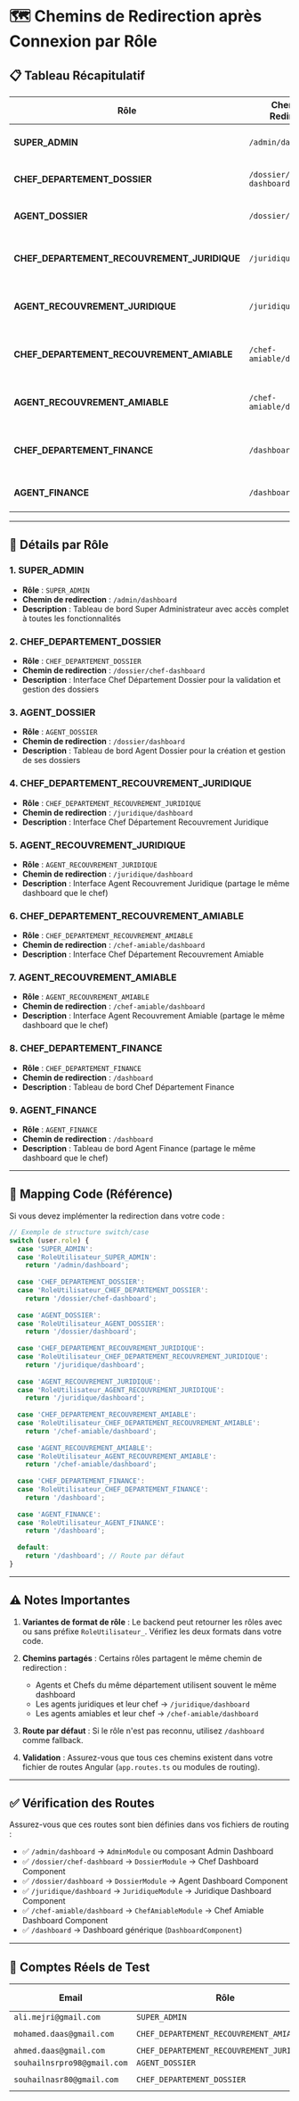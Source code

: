 # 🗺️ Chemins de Redirection après Connexion par Rôle

## 📋 **Tableau Récapitulatif**

| Rôle | Chemin de Redirection | Description |
|------|----------------------|-------------|
| **SUPER_ADMIN** | `/admin/dashboard` | Tableau de bord Super Administrateur |
| **CHEF_DEPARTEMENT_DOSSIER** | `/dossier/chef-dashboard` | Interface Chef Département Dossier |
| **AGENT_DOSSIER** | `/dossier/dashboard` | Tableau de bord Agent Dossier |
| **CHEF_DEPARTEMENT_RECOUVREMENT_JURIDIQUE** | `/juridique/dashboard` | Interface Chef Département Recouvrement Juridique |
| **AGENT_RECOUVREMENT_JURIDIQUE** | `/juridique/dashboard` | Interface Agent Recouvrement Juridique |
| **CHEF_DEPARTEMENT_RECOUVREMENT_AMIABLE** | `/chef-amiable/dashboard` | Interface Chef Département Recouvrement Amiable |
| **AGENT_RECOUVREMENT_AMIABLE** | `/chef-amiable/dashboard` | Interface Agent Recouvrement Amiable |
| **CHEF_DEPARTEMENT_FINANCE** | `/dashboard` | Tableau de bord Chef Département Finance |
| **AGENT_FINANCE** | `/dashboard` | Tableau de bord Agent Finance |

---

## 🔐 **Détails par Rôle**

### 1. **SUPER_ADMIN**
- **Rôle** : `SUPER_ADMIN`
- **Chemin de redirection** : `/admin/dashboard`
- **Description** : Tableau de bord Super Administrateur avec accès complet à toutes les fonctionnalités

### 2. **CHEF_DEPARTEMENT_DOSSIER**
- **Rôle** : `CHEF_DEPARTEMENT_DOSSIER`
- **Chemin de redirection** : `/dossier/chef-dashboard`
- **Description** : Interface Chef Département Dossier pour la validation et gestion des dossiers

### 3. **AGENT_DOSSIER**
- **Rôle** : `AGENT_DOSSIER`
- **Chemin de redirection** : `/dossier/dashboard`
- **Description** : Tableau de bord Agent Dossier pour la création et gestion de ses dossiers

### 4. **CHEF_DEPARTEMENT_RECOUVREMENT_JURIDIQUE**
- **Rôle** : `CHEF_DEPARTEMENT_RECOUVREMENT_JURIDIQUE`
- **Chemin de redirection** : `/juridique/dashboard`
- **Description** : Interface Chef Département Recouvrement Juridique

### 5. **AGENT_RECOUVREMENT_JURIDIQUE**
- **Rôle** : `AGENT_RECOUVREMENT_JURIDIQUE`
- **Chemin de redirection** : `/juridique/dashboard`
- **Description** : Interface Agent Recouvrement Juridique (partage le même dashboard que le chef)

### 6. **CHEF_DEPARTEMENT_RECOUVREMENT_AMIABLE**
- **Rôle** : `CHEF_DEPARTEMENT_RECOUVREMENT_AMIABLE`
- **Chemin de redirection** : `/chef-amiable/dashboard`
- **Description** : Interface Chef Département Recouvrement Amiable

### 7. **AGENT_RECOUVREMENT_AMIABLE**
- **Rôle** : `AGENT_RECOUVREMENT_AMIABLE`
- **Chemin de redirection** : `/chef-amiable/dashboard`
- **Description** : Interface Agent Recouvrement Amiable (partage le même dashboard que le chef)

### 8. **CHEF_DEPARTEMENT_FINANCE**
- **Rôle** : `CHEF_DEPARTEMENT_FINANCE`
- **Chemin de redirection** : `/dashboard`
- **Description** : Tableau de bord Chef Département Finance

### 9. **AGENT_FINANCE**
- **Rôle** : `AGENT_FINANCE`
- **Chemin de redirection** : `/dashboard`
- **Description** : Tableau de bord Agent Finance (partage le même dashboard que le chef)

---

## 📝 **Mapping Code (Référence)**

Si vous devez implémenter la redirection dans votre code :

```typescript
// Exemple de structure switch/case
switch (user.role) {
  case 'SUPER_ADMIN':
  case 'RoleUtilisateur_SUPER_ADMIN':
    return '/admin/dashboard';
    
  case 'CHEF_DEPARTEMENT_DOSSIER':
  case 'RoleUtilisateur_CHEF_DEPARTEMENT_DOSSIER':
    return '/dossier/chef-dashboard';
    
  case 'AGENT_DOSSIER':
  case 'RoleUtilisateur_AGENT_DOSSIER':
    return '/dossier/dashboard';
    
  case 'CHEF_DEPARTEMENT_RECOUVREMENT_JURIDIQUE':
  case 'RoleUtilisateur_CHEF_DEPARTEMENT_RECOUVREMENT_JURIDIQUE':
    return '/juridique/dashboard';
    
  case 'AGENT_RECOUVREMENT_JURIDIQUE':
  case 'RoleUtilisateur_AGENT_RECOUVREMENT_JURIDIQUE':
    return '/juridique/dashboard';
    
  case 'CHEF_DEPARTEMENT_RECOUVREMENT_AMIABLE':
  case 'RoleUtilisateur_CHEF_DEPARTEMENT_RECOUVREMENT_AMIABLE':
    return '/chef-amiable/dashboard';
    
  case 'AGENT_RECOUVREMENT_AMIABLE':
  case 'RoleUtilisateur_AGENT_RECOUVREMENT_AMIABLE':
    return '/chef-amiable/dashboard';
    
  case 'CHEF_DEPARTEMENT_FINANCE':
  case 'RoleUtilisateur_CHEF_DEPARTEMENT_FINANCE':
    return '/dashboard';
    
  case 'AGENT_FINANCE':
  case 'RoleUtilisateur_AGENT_FINANCE':
    return '/dashboard';
    
  default:
    return '/dashboard'; // Route par défaut
}
```

---

## ⚠️ **Notes Importantes**

1. **Variantes de format de rôle** : Le backend peut retourner les rôles avec ou sans préfixe `RoleUtilisateur_`. Vérifiez les deux formats dans votre code.

2. **Chemins partagés** : Certains rôles partagent le même chemin de redirection :
   - Agents et Chefs du même département utilisent souvent le même dashboard
   - Les agents juridiques et leur chef → `/juridique/dashboard`
   - Les agents amiables et leur chef → `/chef-amiable/dashboard`

3. **Route par défaut** : Si le rôle n'est pas reconnu, utilisez `/dashboard` comme fallback.

4. **Validation** : Assurez-vous que tous ces chemins existent dans votre fichier de routes Angular (`app.routes.ts` ou modules de routing).

---

## ✅ **Vérification des Routes**

Assurez-vous que ces routes sont bien définies dans vos fichiers de routing :

- ✅ `/admin/dashboard` → `AdminModule` ou composant Admin Dashboard
- ✅ `/dossier/chef-dashboard` → `DossierModule` → Chef Dashboard Component
- ✅ `/dossier/dashboard` → `DossierModule` → Agent Dashboard Component
- ✅ `/juridique/dashboard` → `JuridiqueModule` → Juridique Dashboard Component
- ✅ `/chef-amiable/dashboard` → `ChefAmiableModule` → Chef Amiable Dashboard Component
- ✅ `/dashboard` → Dashboard générique (`DashboardComponent`)

---

## 🎯 **Comptes Réels de Test**

| Email | Rôle | Chemin de Redirection |
|-------|------|----------------------|
| `ali.mejri@gmail.com` | `SUPER_ADMIN` | `/admin/dashboard` |
| `mohamed.daas@gmail.com` | `CHEF_DEPARTEMENT_RECOUVREMENT_AMIABLE` | `/chef-amiable/dashboard` |
| `ahmed.daas@gmail.com` | `CHEF_DEPARTEMENT_RECOUVREMENT_JURIDIQUE` | `/juridique/dashboard` |
| `souhailnsrpro98@gmail.com` | `AGENT_DOSSIER` | `/dossier/dashboard` |
| `souhailnasr80@gmail.com` | `CHEF_DEPARTEMENT_DOSSIER` | `/dossier/chef-dashboard` |

